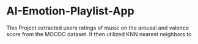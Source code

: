 # AI-Emotion-Playlist-App

This Project extracted users ratings of music on the arousal and valence score from the MOODO dataset. It then utilized KNN nearest neighbors to 
